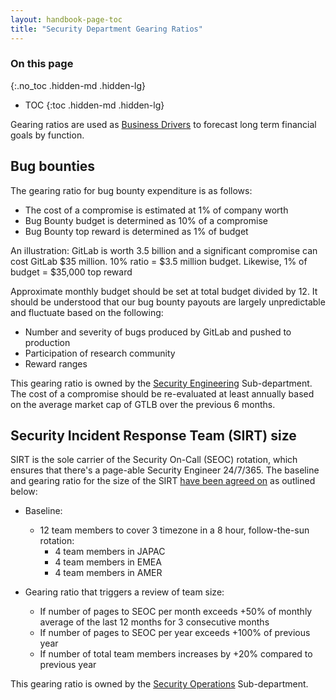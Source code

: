 ```yaml
---
layout: handbook-page-toc
title: "Security Department Gearing Ratios"
---
```

 
### On this page

{:.no_toc .hidden-md .hidden-lg}

- TOC
{:toc .hidden-md .hidden-lg}

Gearing ratios are used as [Business Drivers](/handbook/finance/financial-planning-and-analysis/#business-drivers-also-known-as-gearing-ratios) to forecast long term financial goals by function. 

## Bug bounties

The gearing ratio for bug bounty expenditure is as follows:

- The cost of a compromise is estimated at 1% of company worth
- Bug Bounty budget is determined as 10% of a compromise
- Bug Bounty top reward is determined as 1% of budget

An illustration:
GitLab is worth 3.5 billion and a significant compromise can cost GitLab $35 million.
10% ratio = $3.5 million budget. Likewise, 1% of budget = $35,000 top reward

Approximate monthly budget should be set at total budget divided by 12. It should be understood that our bug bounty payouts are largely unpredictable and fluctuate based on the following:

- Number and severity of bugs produced by GitLab and pushed to production
- Participation of research community
- Reward ranges

This gearing ratio is owned by the [Security Engineering](https://about.gitlab.com/handbook/security/security-engineering/) Sub-department. The cost of a compromise should be re-evaluated at least annually based on the average market cap of GTLB over the previous 6 months.

## Security Incident Response Team (SIRT) size

SIRT is the sole carrier of the Security On-Call (SEOC) rotation, which ensures that there's a page-able Security Engineer 24/7/365. The baseline and gearing ratio for the size of the SIRT [have been agreed on](https://gitlab.com/gitlab-com/www-gitlab-com/-/issues/9711#note_450845141) as outlined below:

- Baseline:
  - 12 team members to cover 3 timezone in a 8 hour, follow-the-sun rotation:
    - 4 team members in JAPAC
    - 4 team members in EMEA
    - 4 team members in AMER

- Gearing ratio that triggers a review of team size:
  - If number of pages to SEOC per month exceeds +50% of monthly average of the last 12 months for 3 consecutive months
  - If number of pages to SEOC per year exceeds +100% of previous year
  - If number of total team members increases by +20% compared to previous year

This gearing ratio is owned by the [Security Operations](https://about.gitlab.com/handbook/security/security-operations/) Sub-department.
